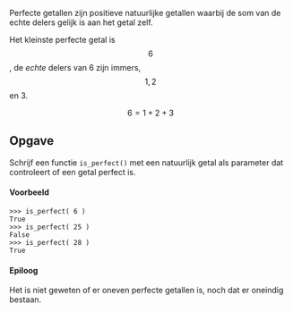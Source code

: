 Perfecte getallen zijn positieve natuurlijke getallen waarbij de som van de echte delers gelijk is aan het getal zelf.

Het kleinste perfecte getal is $$6$$, de *echte* delers van 6 zijn immers, $$1,2$$ en $3$.

$$
6 = 1 + 2 + 3
$$

## Opgave
Schrijf een functie `is_perfect()` met een natuurlijk getal als parameter dat controleert of een getal perfect is.

#### Voorbeeld
```
>>> is_perfect( 6 )
True
>>> is_perfect( 25 )
False
>>> is_perfect( 28 )
True
```

#### Epiloog
Het is niet geweten of er oneven perfecte getallen is, noch dat er oneindig bestaan.
